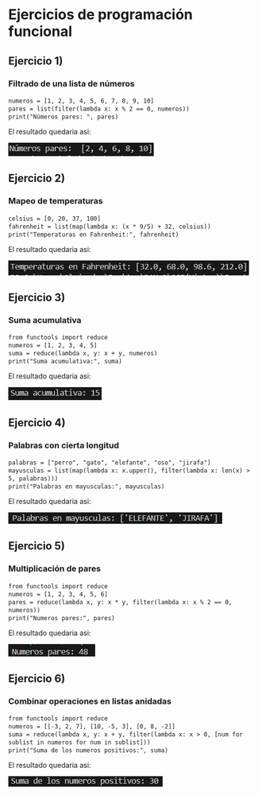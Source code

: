 # Ejercicios de programación funcional
## Ejercicio 1)
### Filtrado de una lista de números
```
numeros = [1, 2, 3, 4, 5, 6, 7, 8, 9, 10]
pares = list(filter(lambda x: x % 2 == 0, numeros))
print("Números pares: ", pares)
```
El resultado quedaria asi:

![Imagenes](./Imagenes/Funcional1.png)

## Ejercicio 2)
### Mapeo de temperaturas
```
celsius = [0, 20, 37, 100]
fahrenheit = list(map(lambda x: (x * 9/5) + 32, celsius))
print("Temperaturas en Fahrenheit:", fahrenheit)
```
El resultado quedaria asi:

![Imagenes](./Imagenes/Funcional2.png)

## Ejercicio 3) 
### Suma acumulativa
```
from functools import reduce
numeros = [1, 2, 3, 4, 5]
suma = reduce(lambda x, y: x + y, numeros)
print("Suma acumulativa:", suma)
```
El resultado quedaria asi:

![Imagenes](./Imagenes/Funcional3.png)

## Ejercicio 4) 
### Palabras con cierta longitud
```
palabras = ["perro", "gato", "elefante", "oso", "jirafa"]
mayusculas = list(map(lambda x: x.upper(), filter(lambda x: len(x) > 5, palabras)))
print("Palabras en mayusculas:", mayusculas)
```
El resultado quedaria asi:

![Imagenes](./Imagenes/Funcional4.png)

## Ejercicio 5)
### Multiplicación de pares
```
from functools import reduce
numeros = [1, 2, 3, 4, 5, 6]
pares = reduce(lambda x, y: x * y, filter(lambda x: x % 2 == 0, numeros))
print("Numeros pares:", pares)
```
El resultado quedaria asi:

![Imagenes](./Imagenes/Funcional5.png)

## Ejercicio 6)
### Combinar operaciones en listas anidadas
```
from functools import reduce
numeros = [[-3, 2, 7], [10, -5, 3], [0, 8, -2]]
suma = reduce(lambda x, y: x + y, filter(lambda x: x > 0, [num for sublist in numeros for num in sublist]))
print("Suma de los numeros positivos:", suma)
```
El resultado quedaria asi:

![Imagenes](./Imagenes/Funcional6.png)
